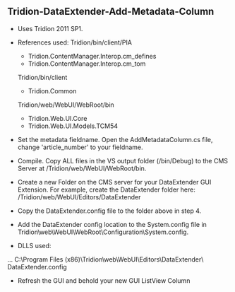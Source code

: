 Tridion-DataExtender-Add-Metadata-Column
------------------------
- Uses Tridion 2011 SP1.  
- References used:
     Tridion/bin/client/PIA
     - Tridion.ContentManager.Interop.cm_defines
     - Tridion.ContentManager.Interop.cm_tom

     Tridion/bin/client
     - Tridion.Common
     
     Tridion/web/WebUI/WebRoot/bin
     - Tridion.Web.UI.Core
     - Tridion.Web.UI.Models.TCM54

    
- Set the metadata fieldname.  Open the AddMetadataColumn.cs file, change 'article_number' to your fieldname.
- Compile.  Copy ALL files in the VS output folder (/bin/Debug) to the CMS Server at /Tridion/web/WebUI/WebRoot/bin.
- Create a new Folder on the CMS server for your DataExtender GUI Extension.  For example, create the DataExtender folder here: /Tridion/web/WebUI/Editors/DataExtender 
- Copy the DataExtender.config file to the folder above in step 4.
- Add the DataExtender config location to the System.config file in Tridion\web\WebUI\WebRoot\Configuration\System.config.
- DLLS used:

<editors default="CME">
  ...
  <editor name="DataExtender">
    <!-- DLL Files for DataExtender to be deployed to /Tridion/web/WebUI/WebRoot/bin -->
    <installpath>
     C:\Program Files (x86)\Tridion\web\WebUI\Editors\DataExtender\
    </installpath>
    <configuration>DataExtender.config</configuration>
    <vdir/>
  </editor>
</editors>

-  Refresh the GUI and behold your new GUI ListView Column
